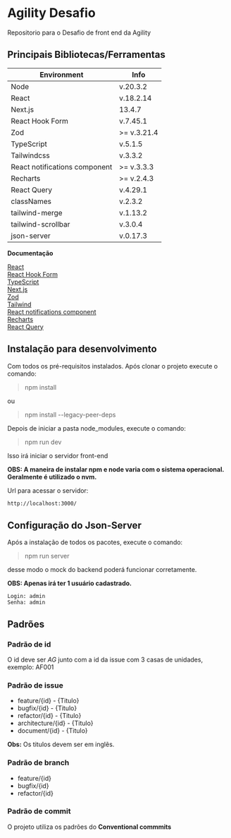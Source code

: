 # Agility Desafio
Repositorio para o Desafio de front end da Agility

## Principais Bibliotecas/Ferramentas
| Environment | Info |
|---|---|
| Node | v.20.3.2 |
| React | v.18.2.14 |
| Next.js | 13.4.7 |
| React Hook Form | v.7.45.1 |
| Zod | >= v.3.21.4 |
| TypeScript | v.5.1.5 |
| Tailwindcss | v.3.3.2 |
| React notifications component | >= v.3.3.3 |
| Recharts | >= v.2.4.3 |
| React Query | v.4.29.1 |
| classNames | v.2.3.2 |
| tailwind-merge | v.1.13.2 |
| tailwind-scrollbar | v.3.0.4 |
| json-server | v.0.17.3 |

**Documentação**

[React](https://beta.reactjs.org/learn/installation)  
[React Hook Form](https://react-hook-form.com/)  
[TypeScript](https://www.typescriptlang.org/)  
[Next.js](https://nextjs.org)  
[Zod](https://zod.dev/)    
[Tailwind](https://tailwindcss.com/)  
[React notifications component](https://github.com/teodosii/react-notifications-component/)  
[Recharts](https://recharts.org/en-US/)  
[React Query](https://tanstack.com/query/latest/)  

## Instalação para desenvolvimento

Com todos os pré-requisitos instalados. Após clonar o projeto execute o comando:

> npm install

ou

> npm install --legacy-peer-deps

Depois de iniciar a pasta node_modules, execute o comando:

> npm run dev

Isso irá iniciar o servidor front-end

**OBS: A maneira de instalar npm e node varia com o sistema operacional. Geralmente é utilizado o nvm.**

Url para acessar o servidor:

```md
http://localhost:3000/
```

## Configuração do Json-Server

Após a instalação de todos os pacotes, execute o comando:

> npm run server

desse modo o mock do backend poderá funcionar corretamente.

**OBS: Apenas irá ter 1 usuário cadastrado.**
```
Login: admin
Senha: admin
```

## Padrões 

### Padrão de id

O id deve ser _AG_ junto com a id da issue com 3 casas de unidades, exemplo: AF001

### Padrão de issue
* feature/{id} - {Titulo}
* bugfix/{id} - {Titulo}
* refactor/{id} - {Titulo}
* architecture/{id} - {Titulo}
* document/{id} - {Titulo}

**Obs:** Os titulos devem ser em inglẽs.

### Padrão de branch
* feature/{id}
* bugfix/{id}
* refactor/{id}

### Padrão de commit
O projeto utiliza os padrões do __Conventional commmits__ 
